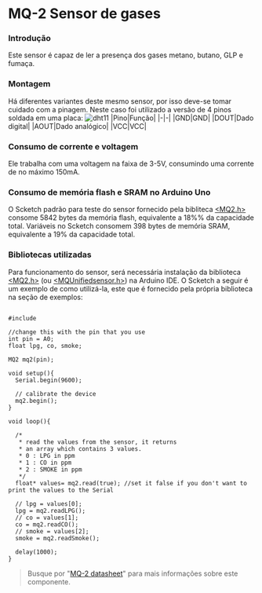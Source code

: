 
# MQ-2 Sensor de gases
### Introdução
Este sensor é capaz de ler a presença dos gases metano, butano, GLP e fumaça.
### Montagem
Há diferentes variantes deste mesmo sensor, por isso deve-se tomar cuidado com a pinagem. Neste caso foi utilizado a versão de 4 pinos soldada em uma placa: 
![dht11](dht11.png)
|Pino|Função|
|-|-|
|GND|GND|
|DOUT|Dado digital|
|AOUT|Dado analógico|
|VCC|VCC|
### Consumo de corrente e voltagem
Ele trabalha com uma voltagem na faixa de 3-5V, consumindo uma corrente de no máximo 150mA.
### Consumo de memória flash e SRAM no Arduino Uno
O Scketch padrão para teste do sensor fornecido pela bibliteca [<MQ2.h>](https://github.com/labay11/MQ-2-sensor-library) consome 5842 bytes da memória flash, equivalente a 18%% da capacidade total. Variáveis no Scketch consomem 398 bytes de memória SRAM, equivalente a 19% da capacidade total.
### Bibliotecas utilizadas
Para funcionamento do sensor, será necessária instalação da biblioteca [<MQ2.h>](https://github.com/labay11/MQ-2-sensor-library) (ou [<MQUnifiedsensor.h>](https://www.arduino.cc/reference/en/libraries/mqunifiedsensor/)) na Arduino IDE. O Scketch a seguir é um exemplo de como utilizá-la, este que é fornecido pela própria biblioteca na seção de exemplos:
<pre lang="cpp"><code>
#include <MQ2.h>

//change this with the pin that you use
int pin = A0;
float lpg, co, smoke;

MQ2 mq2(pin);

void setup(){
  Serial.begin(9600);
  
  // calibrate the device
  mq2.begin();
}

void loop(){
  
  /*
   * read the values from the sensor, it returns
   * an array which contains 3 values.
   * 0 : LPG in ppm
   * 1 : CO in ppm
   * 2 : SMOKE in ppm
   */
  float* values= mq2.read(true); //set it false if you don't want to print the values to the Serial
  
  // lpg = values[0];
  lpg = mq2.readLPG();
  // co = values[1];
  co = mq2.readCO();
  // smoke = values[2];
  smoke = mq2.readSmoke();
  
  delay(1000);
}
</code></pre>
> Busque por "[MQ-2 datasheet](https://www.google.com/search?q=MQ-2+datasheet)" para mais informações sobre este componente.

